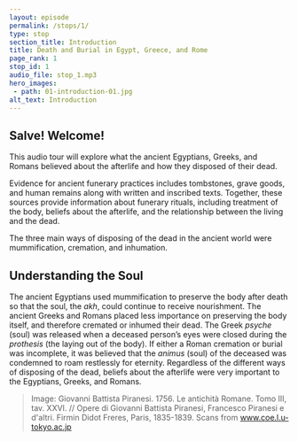 ```yaml
---
layout: episode
permalink: /stops/1/
type: stop
section_title: Introduction
title: Death and Burial in Egypt, Greece, and Rome
page_rank: 1
stop_id: 1
audio_file: stop_1.mp3
hero_images:
 - path: 01-introduction-01.jpg
alt_text: Introduction
---
```


## Salve! Welcome! 
This audio tour will explore what the ancient Egyptians, Greeks, and Romans believed about the afterlife and how they disposed of their dead.

Evidence for ancient funerary practices includes tombstones, grave goods, and human remains along with written and inscribed texts. Together, these sources provide information about funerary rituals, including treatment of the body, beliefs about the afterlife, and the relationship between the living and the dead. 

The three main ways of disposing of the dead in the ancient world were mummification, cremation, and inhumation. 

## Understanding the Soul
The ancient Egyptians used mummification to preserve the body after death so that the soul, the <i>akh</i>, could continue to receive nourishment. The ancient Greeks and Romans placed less importance on preserving the body itself, and therefore cremated or inhumed their dead. The Greek <i>psyche</i> (soul) was released when a deceased person’s eyes were closed during the <i>prothesis</i> (the laying out of the body). If either a Roman cremation or burial was incomplete, it was believed that the <i>animus</i> (soul) of the deceased was condemned to roam restlessly for eternity. Regardless of the different ways of disposing of the dead, beliefs about the afterlife were very important to the Egyptians, Greeks, and Romans. 

> Image: Giovanni Battista Piranesi. 1756. Le antichità Romane. Tomo III, tav. XXVI. // Opere di Giovanni Battista Piranesi, Francesco Piranesi e d'altri. Firmin Didot Freres, Paris, 1835-1839. Scans from www.coe.l.u-tokyo.ac.jp
